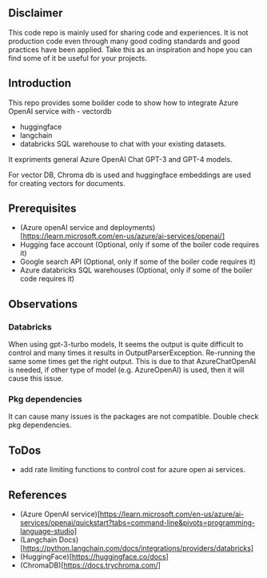 ## Disclaimer

This code repo is mainly used for sharing code and experiences. It is not production code even through many good coding standards and good practices have been applied. Take this as an inspiration and hope you can find some of it be useful for your projects. 

## Introduction

This repo provides some boilder code to show how to integrate Azure OpenAI service with - vectordb
- huggingface
- langchain 
- databricks SQL warehouse to chat with your existing datasets. 

It expriments general Azure OpenAI Chat GPT-3 and GPT-4 models.  

For vector DB, Chroma db is used and huggingface embeddings are used for creating vectors for documents.   

## Prerequisites

- (Azure openAI service and deployments)[https://learn.microsoft.com/en-us/azure/ai-services/openai/]
- Hugging face account (Optional, only if some of the boiler code requires it)
- Google search API (Optional, only if some of the boiler code requires it) 
- Azure databricks SQL warehouses (Optional, only if some of the boiler code requires it)

## Observations
### Databricks 
When using gpt-3-turbo models, It seems the output is quite difficult to control and many times it results in OutputParserException. Re-running the same some times get the right output. This is due to that AzureChatOpenAI is needed, if other type of model (e.g. AzureOpenAI) is used, then it will cause this issue. 
### Pkg dependencies
It can cause many issues is the packages are not compatible. Double check pkg dependencies.  

## ToDos
- add rate limiting functions to control cost for azure open ai services. 

## References
- (Azure OpenAI service)[https://learn.microsoft.com/en-us/azure/ai-services/openai/quickstart?tabs=command-line&pivots=programming-language-studio]
- (Langchain Docs)[https://python.langchain.com/docs/integrations/providers/databricks]
- (HuggingFace)[https://huggingface.co/docs]
- (ChromaDB)[https://docs.trychroma.com/]